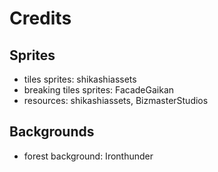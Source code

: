 # Credits
## Sprites
- tiles sprites: shikashiassets
- breaking tiles sprites: FacadeGaikan
- resources: shikashiassets, BizmasterStudios

## Backgrounds
- forest background: Ironthunder
